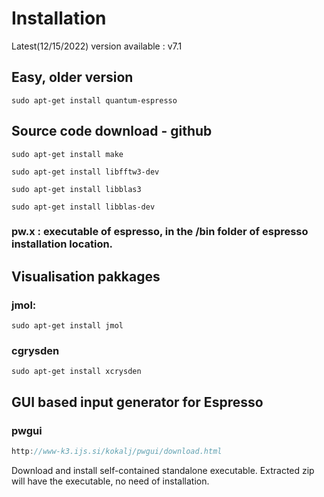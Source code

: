 # Installation

Latest(12/15/2022) version available : v7.1
## Easy, older version
```
sudo apt-get install quantum-espresso
```
## Source code download - github
```
sudo apt-get install make

sudo apt-get install libfftw3-dev

sudo apt-get install libblas3

sudo apt-get install libblas-dev
```
### pw.x  : executable of espresso, in the /bin folder of espresso installation location.

## Visualisation pakkages
### jmol:
```
sudo apt-get install jmol
```
### cgrysden
```
sudo apt-get install xcrysden
```
## GUI based input generator for Espresso
### pwgui
```h
http://www-k3.ijs.si/kokalj/pwgui/download.html
```
Download and install self-contained standalone executable.
Extracted zip will have the executable, no need of installation.
